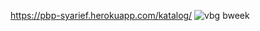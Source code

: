 https://pbp-syarief.herokuapp.com/katalog/
![vbg bweek](https://user-images.githubusercontent.com/112609721/190165648-2acf7228-b6f6-4333-bbf6-78a3fdae7972.jpg)
